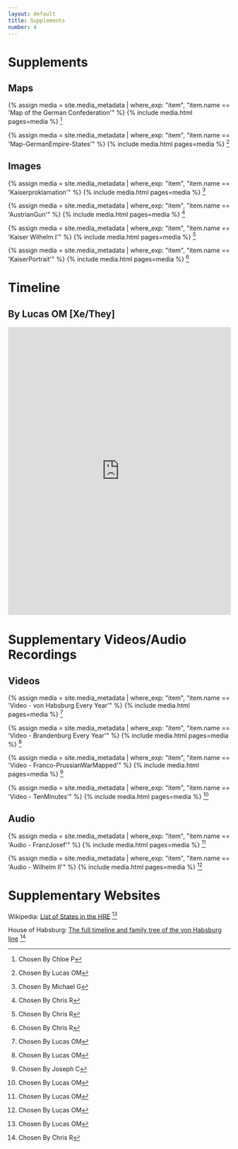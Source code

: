 ```yaml
---
layout: default
title: Supplements
number: 4
---
```


# Supplements

## Maps

{% assign media = site.media_metadata | where_exp: "item", "item.name == 'Map of the German Confederation'" %}
{% include media.html pages=media %} [^1]

{% assign media = site.media_metadata | where_exp: "item", "item.name == 'Map-GermanEmpire-States'" %}
{% include media.html pages=media %} [^2]

## Images

{% assign media = site.media_metadata | where_exp: "item", "item.name == 'Kaiserproklamation'" %}
{% include media.html pages=media %} [^3]

{% assign media = site.media_metadata | where_exp: "item", "item.name == 'AustrianGun'" %}
{% include media.html pages=media %} [^4]

{% assign media = site.media_metadata | where_exp: "item", "item.name == 'Kaiser Wilhelm I'" %}
{% include media.html pages=media %} [^5]

{% assign media = site.media_metadata | where_exp: "item", "item.name == 'KaiserPortrait'" %}
{% include media.html pages=media %} [^6]

# Timeline
## By Lucas OM [Xe/They]

<iframe class='timeline-iframe' src='https://cdn.knightlab.com/libs/timeline3/latest/embed/index.html?source=1xQuV5EhFV3Frzm7SuxZJSq9i0Aa6XIlyKKJE1y-2MPQ&font=Default&lang=en&initial_zoom=2&height=650' width='100%' height='650' webkitallowfullscreen mozallowfullscreen allowfullscreen frameborder='0'></iframe>

# Supplementary Videos/Audio Recordings

## Videos

{% assign media = site.media_metadata | where_exp: "item", "item.name == 'Video - von Habsburg Every Year'" %}
{% include media.html pages=media %} [^7]

{% assign media = site.media_metadata | where_exp: "item", "item.name == 'Video - Brandenburg Every Year'" %}
{% include media.html pages=media %} [^8]

{% assign media = site.media_metadata | where_exp: "item", "item.name == 'Video - Franco-PrussianWarMapped'" %}
{% include media.html pages=media %} [^9]

{% assign media = site.media_metadata | where_exp: "item", "item.name == 'Video - TenMinutes'" %}
{% include media.html pages=media %} [^10]

## Audio

{% assign media = site.media_metadata | where_exp: "item", "item.name == 'Audio - FranzJosef'" %}
{% include media.html pages=media %} [^11]

{% assign media = site.media_metadata | where_exp: "item", "item.name == 'Audio - Wilhelm II'" %}
{% include media.html pages=media %} [^12]

# Supplementary Websites

Wikipedia: [List of States in the HRE](https://en.wikipedia.org/wiki/List_of_states_in_the_Holy_Roman_Empire) [^13]

House of Habsburg: [The full timeline and family tree of the von Habsburg line](https://habsburg.org/family-history/extended-family-tree/?lang=en) [^14]

[^1]: Chosen By Chloe P
[^2]: Chosen By Lucas OM
[^3]: Chosen By Michael G
[^4]: Chosen By Chris R
[^5]: Chosen By Chris R
[^6]: Chosen By Chris R
[^7]: Chosen By Lucas OM
[^8]: Chosen By Lucas OM
[^9]: Chosen By Joseph C
[^10]: Chosen By Lucas OM
[^11]: Chosen By Lucas OM
[^12]: Chosen By Lucas OM
[^13]: Chosen By Lucas OM
[^14]: Chosen By Chris R
